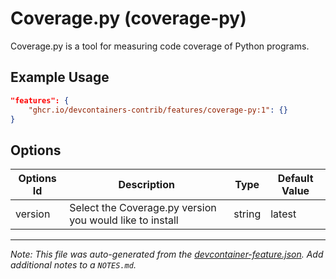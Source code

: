 
# Coverage.py (coverage-py)

Coverage.py is a tool for measuring code coverage of Python programs.

## Example Usage

```json
"features": {
    "ghcr.io/devcontainers-contrib/features/coverage-py:1": {}
}
```

## Options

| Options Id | Description | Type | Default Value |
|-----|-----|-----|-----|
| version | Select the Coverage.py version you would like to install | string | latest |



---

_Note: This file was auto-generated from the [devcontainer-feature.json](https://github.com/devcontainers-contrib/features/blob/main/src/coverage-py/devcontainer-feature.json).  Add additional notes to a `NOTES.md`._
